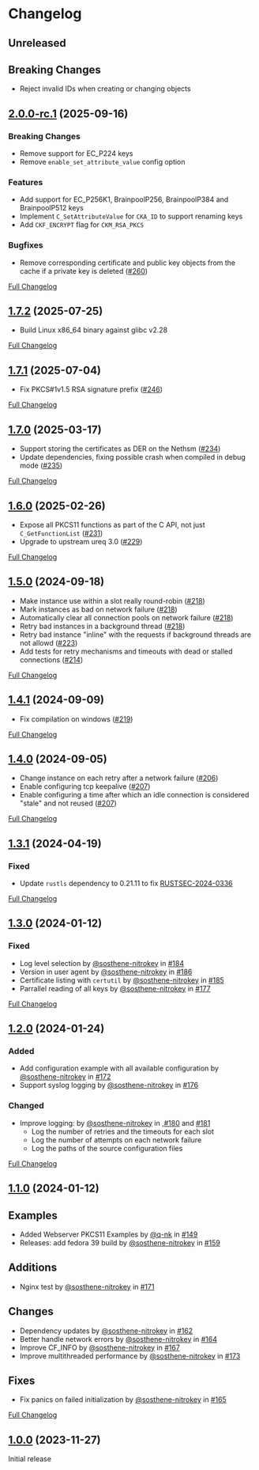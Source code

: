 # Changelog

## Unreleased

## Breaking Changes

- Reject invalid IDs when creating or changing objects

## [2.0.0-rc.1][] (2025-09-16)

### Breaking Changes

- Remove support for EC_P224 keys
- Remove `enable_set_attribute_value` config option

### Features

- Add support for EC_P256K1, BrainpoolP256, BrainpoolP384 and BrainpoolP512 keys
- Implement `C_SetAttributeValue` for `CKA_ID` to support renaming keys
- Add `CKF_ENCRYPT` flag for `CKM_RSA_PKCS`

### Bugfixes

- Remove corresponding certificate and public key objects from the cache if a private key is deleted ([#260](https://github.com/Nitrokey/nethsm-pkcs11/issues/260))

[2.0.0-rc.1]: https://github.com/Nitrokey/nethsm-pkcs11/releases/tag/v2.0.0-rc.1
[Full Changelog](https://github.com/Nitrokey/nethsm-pkcs11/compare/v1.7.2...v2.0.0-rc.1)

## [1.7.2][] (2025-07-25)

- Build Linux x86_64 binary against glibc v2.28

[1.7.2]: https://github.com/Nitrokey/nethsm-pkcs11/releases/tag/v1.7.2
[Full Changelog](https://github.com/Nitrokey/nethsm-pkcs11/compare/v1.7.1...v1.7.2)

## [1.7.1][] (2025-07-04)

- Fix PKCS#1v1.5 RSA signature prefix ([#246][])

[#246]: https://github.com/Nitrokey/nethsm-pkcs11/pull/246

[1.7.1]: https://github.com/Nitrokey/nethsm-pkcs11/releases/tag/v1.7.1
[Full Changelog](https://github.com/Nitrokey/nethsm-pkcs11/compare/v1.7.0...v1.7.1)


## [1.7.0][] (2025-03-17)

- Support storing the certificates as DER on the Nethsm ([#234][])
- Update dependencies, fixing possible crash when compiled in debug mode ([#235][])

[#234]: https://github.com/Nitrokey/nethsm-pkcs11/pull/234
[#235]: https://github.com/Nitrokey/nethsm-pkcs11/pull/235

[1.7.0]: https://github.com/Nitrokey/nethsm-pkcs11/releases/tag/v1.7.0
[Full Changelog](https://github.com/Nitrokey/nethsm-pkcs11/compare/v1.6.0...v1.7.0)

## [1.6.0][] (2025-02-26)

- Expose all PKCS11 functions as part of the C API, not just `C_GetFunctionList` ([#231][])
- Upgrade to upstream ureq 3.0 ([#229][])

[#231]: https://github.com/Nitrokey/nethsm-pkcs11/pull/231
[#229]: https://github.com/Nitrokey/nethsm-pkcs11/pull/229

[1.6.0]: https://github.com/Nitrokey/nethsm-pkcs11/releases/tag/v1.6.0
[Full Changelog](https://github.com/Nitrokey/nethsm-pkcs11/compare/v1.5.0...v1.6.0)

## [1.5.0][] (2024-09-18)

- Make instance use within a slot really round-robin ([#218][])
- Mark instances as bad on network failure ([#218][])
- Automatically clear all connection pools on network failure ([#218][])
- Retry bad instances in a background thread ([#218][])
- Retry bad instance "inline" with the requests if background threads are not allowd ([#223][])
- Add tests for retry mechanisms and timeouts with dead or stalled connections ([#214][])

[#214]: https://github.com/Nitrokey/nethsm-pkcs11/pull/214
[#218]: https://github.com/Nitrokey/nethsm-pkcs11/pull/218
[#223]: https://github.com/Nitrokey/nethsm-pkcs11/pull/223

[1.5.0]: https://github.com/Nitrokey/nethsm-pkcs11/releases/tag/v1.5.0
[Full Changelog](https://github.com/Nitrokey/nethsm-pkcs11/compare/v1.4.1...v1.5.0)

## [1.4.1][] (2024-09-09)

- Fix compilation on windows ([#219][])

[#219]: https://github.com/Nitrokey/nethsm-pkcs11/pull/219

[1.4.1]: https://github.com/Nitrokey/nethsm-pkcs11/releases/tag/v1.4.1
[Full Changelog](https://github.com/Nitrokey/nethsm-pkcs11/compare/v1.4.0...v1.4.1)

## [1.4.0][] (2024-09-05)

- Change instance on each retry after a network failure ([#206][])
- Enable configuring tcp keepalive ([#207][])
- Enable configuring a time after which an idle connection is considered "stale" and not reused ([#207][])

[#206]: https://github.com/Nitrokey/nethsm-pkcs11/pulls/#206
[#207]: https://github.com/Nitrokey/nethsm-pkcs11/pulls/#207

[Full Changelog](https://github.com/Nitrokey/nethsm-pkcs11/compare/v1.3.1...v1.4.0)

[1.4.0]: https://github.com/Nitrokey/nethsm-pkcs11/releases/tag/v1.4.0

## [1.3.1][] (2024-04-19)

### Fixed

- Update `rustls` dependency to 0.21.11 to fix [RUSTSEC-2024-0336][]

[Full Changelog](https://github.com/Nitrokey/nethsm-pkcs11/compare/1.3.0...v1.3.1)

[1.3.1]: https://github.com/Nitrokey/nethsm-pkcs11/releases/tag/v1.3.1

[RUSTSEC-2024-0336]: https://rustsec.org/advisories/RUSTSEC-2024-0336.html

## [1.3.0][] (2024-01-12)

### Fixed

- Log level selection by [@sosthene-nitrokey][] in [#184][]
- Version in user agent by [@sosthene-nitrokey][] in [#186][]
- Certificate listing with `certutil` by [@sosthene-nitrokey][] in [#185][]
- Parrallel reading of all keys by [@sosthene-nitrokey][] in [#177][]

[Full Changelog](https://github.com/Nitrokey/nethsm-pkcs11/compare/1.2.0...1.3.0)

[1.3.0]: https://github.com/Nitrokey/nethsm-pkcs11/releases/tag/1.3.0

[#184]: https://github.com/Nitrokey/nethsm-pkcs11/pulls/#184
[#186]: https://github.com/Nitrokey/nethsm-pkcs11/pulls/#186
[#185]: https://github.com/Nitrokey/nethsm-pkcs11/pulls/#185
[#177]: https://github.com/Nitrokey/nethsm-pkcs11/pulls/#177

## [1.2.0][] (2024-01-24)

### Added

- Add configuration example with all available configuration by [@sosthene-nitrokey][] in [#172][]
- Support syslog logging by [@sosthene-nitrokey][] in [#176][]

### Changed

- Improve logging: by [@sosthene-nitrokey][] in ,[#180][] and [#181][] 
  - Log the number of retries and the timeouts for each slot
  - Log the number of attempts on each network failure
  - Log the paths of the source configuration files

[Full Changelog](https://github.com/Nitrokey/nethsm-pkcs11/compare/1.1.0...1.2.0)

[#180]: https://github.com/Nitrokey/nethsm-pkcs11/pulls/180
[#181]: https://github.com/Nitrokey/nethsm-pkcs11/pulls/181
[#176]: https://github.com/Nitrokey/nethsm-pkcs11/pulls/176
[#172]: https://github.com/Nitrokey/nethsm-pkcs11/pulls/172

[1.2.0]: https://github.com/Nitrokey/nethsm-pkcs11/releases/tag/1.2.0

## [1.1.0][] (2024-01-12)

## Examples

- Added Webserver PKCS11 Examples by [@q-nk][] in [#149][]
- Releases: add fedora 39 build by [@sosthene-nitrokey][] in [#159][]

## Additions

- Nginx test by [@sosthene-nitrokey][] in [#171][]

## Changes

- Dependency updates by [@sosthene-nitrokey][] in [#162][]
- Better handle network errors by [@sosthene-nitrokey][] in [#164][]
- Improve CF_INFO by [@sosthene-nitrokey][] in [#167][]
- Improve multithreaded performance by [@sosthene-nitrokey][] in [#173][]

## Fixes

- Fix panics on failed initialization by [@sosthene-nitrokey][] in [#165][]

[Full Changelog](https://github.com/Nitrokey/nethsm-pkcs11/compare/1.0.0...1.1.0)

[#149]: https://github.com/Nitrokey/nethsm-pkcs11/pulls/149
[#159]: https://github.com/Nitrokey/nethsm-pkcs11/pulls/159
[#162]: https://github.com/Nitrokey/nethsm-pkcs11/pulls/162
[#164]: https://github.com/Nitrokey/nethsm-pkcs11/pulls/164
[#167]: https://github.com/Nitrokey/nethsm-pkcs11/pulls/167
[#171]: https://github.com/Nitrokey/nethsm-pkcs11/pulls/171
[#165]: https://github.com/Nitrokey/nethsm-pkcs11/pulls/165
[#173]: https://github.com/Nitrokey/nethsm-pkcs11/pulls/173

[1.1.0]: https://github.com/Nitrokey/nethsm-pkcs11/releases/tag/1.1.0

[@q-nk]: https://github.com/q-nk
[@sosthene-nitrokey]: https://github.com/sosthene-nitrokey

## [1.0.0][] (2023-11-27)

Initial release

[1.0.0]: https://github.com/Nitrokey/nethsm-pkcs11/releases/tag/1.0.0
